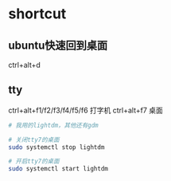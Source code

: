# shortcut

## ubuntu快速回到桌面

ctrl+alt+d

## tty

ctrl+alt+f1/f2/f3/f4/f5/f6 打字机
ctrl+alt+f7 桌面

```bash
# 我用的lightdm，其他还有gdm

# 关闭tty7的桌面
sudo systemctl stop lightdm

# 开启tty7的桌面
sudo systemctl start lightdm
```
